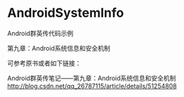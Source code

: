 # AndroidSystemInfo

Android群英传代码示例

第九章：Android系统信息和安全机制

可参考原书或者如下链接：

Android群英传笔记——第九章：Android系统信息和安全机制 http://blog.csdn.net/qq_26787115/article/details/51254808
